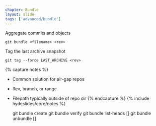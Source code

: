 ```yaml
---
chapter: Bundle
layout: slide
tags: ['advanced/bundle']
---
```


Aggregate commits and objects

	git bundle <filename> <rev>

Tag the last archive snapshot

	git tag --force LAST_ARCHIVE <rev>


{% capture notes %}
* Common solution for air-gap repos
* Rev, branch, or range
* Filepath typically outside of repo dir
{% endcapture %}
{% include hydeslides/core/notes %}

	git bundle create <file> <git-rev-list-args>
	git bundle verify <file>
	git bundle list-heads <file> [<rev>]
	git bundle unbundle <file> [<rev>]
